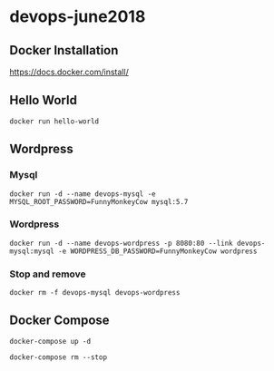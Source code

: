 # devops-june2018
## Docker Installation
https://docs.docker.com/install/
## Hello World
`docker run hello-world`
## Wordpress
### Mysql
`docker run -d --name devops-mysql -e MYSQL_ROOT_PASSWORD=FunnyMonkeyCow mysql:5.7 `
### Wordpress
`docker run -d --name devops-wordpress -p 8080:80 --link devops-mysql:mysql -e WORDPRESS_DB_PASSWORD=FunnyMonkeyCow wordpress`
### Stop and remove
`docker rm -f devops-mysql devops-wordpress`
## Docker Compose
`docker-compose up -d`

`docker-compose rm --stop`